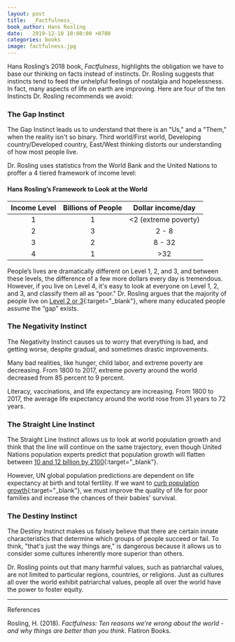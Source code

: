 ```yaml
---
layout: post
title:  _Factfulness_
book_author: Hans Rosling
date:   2019-12-10 10:00:00 +0700
categories: books
image: factfulness.jpg
---
```


Hans Rosling’s 2018 book, _Factfulness_,
highlights the obligation we have to base our thinking on facts instead of
instincts. Dr. Rosling suggests that instincts tend to feed the unhelpful feelings of nostalgia and hopelessness. In fact, many
aspects of life on earth are improving. Here are four of the ten Instincts Dr. Rosling recommends we avoid:

### The Gap Instinct

The Gap Instinct leads us to understand that there is an "Us," and a "Them," when the reality isn't so binary. Third world/First world, Developing country/Developed country, East/West thinking distorts our understanding of how most people live.

Dr. Rosling uses statistics from the World Bank and the United Nations to proffer a 4 tiered framework of income level:

#### Hans Rosling’s Framework to Look at the World

| Income Level | Billions of People | Dollar income/day |
|:---:|:---:|:---:|
| 1 | 1 | <2 (extreme poverty) |
| 2 | 3 | 2 - 8 |
| 3 | 2 | 8 - 32 |
| 4 | 1 | >32 |

People’s lives are dramatically different on Level 1, 2, and 3, and between these levels, the difference of a few more dollars every day is tremendous. However, if you live on Level 4, it's easy to look at everyone on Level 1, 2, and 3, and classify them all as “poor." Dr. Rosling argues that the majority of people live on [Level 2 or 3](https://www.gapminder.org/answers/how-many-are-rich-and-how-many-are-poor/){:target="_blank"}, where many educated people assume the “gap” exists.

### The Negativity Instinct

The Negativity Instinct causes us to worry that everything is bad, and getting worse, despite gradual, and sometimes drastic improvements.

Many bad realities, like hunger, child labor, and extreme poverty are decreasing. From 1800 to 2017, extreme poverty around the world decreased from 85 percent to 9 percent.

Literacy, vaccinations, and life expectancy are increasing. From 1800 to 2017, the average life expectancy around the world rose from 31 years to 72 years.

### The Straight Line Instinct

The Straight Line Instinct allows us to look at world population growth and think that the line will continue on the same trajectory, even though United Nations population experts predict that population growth will flatten between [10 and 12 billion by 2100](https://population.un.org/wpp/Graphs/Probabilistic/POP/TOT/900){:target="_blank"}.

However, UN global population predictions are dependent on life expectancy at birth and total fertility. If we want to [curb population growth](https://www.gapminder.org/answers/will-saving-poor-children-lead-to-overpopulation/){:target="_blank"}, we must improve the quality of life for poor families and increase the chances of their babies' survival.

### The Destiny Instinct

The Destiny Instinct makes us falsely believe that there are certain innate characteristics that determine which groups of people succeed or fail. To think, "that's just the way things are," is dangerous because it allows us to consider some cultures inherently more superior than others.

Dr. Rosling points out that many harmful values, such as patriarchal values, are not limited to particular regions, countries, or religions. Just as cultures all over the world exhibit patriarchal values, people all over the world have the power to foster equity.

---
References

Rosling, H. (2018). _Factfulness: Ten reasons we’re wrong about the world - and why things are better than you think_. Flatiron Books.
